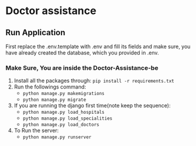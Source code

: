 # Doctor assistance

## Run Application

First replace the .env.template with .env and fill its fields and make sure, you have already created the database, which you provided in .env.

### Make Sure, You are inside the Doctor-Assistance-be

1.  Install all the packages through: `pip install -r requirements.txt`
2.  Run the followings command:
    - `python manage.py makemigrations`
    - `python manage.py migrate`
3.  If you are running the django first time(note keep the sequence):
    - `python manage.py load_hospitals`
    - `python manage.py load_specialities`
    - `python manage.py load_doctors`
4.  To Run the server:
    - `python manage.py runserver`
